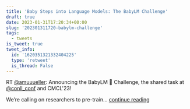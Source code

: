 ```yaml
---
title: 'Baby Steps into Language Models: The BabyLM Challenge'
draft: true
date: 2023-01-31T17:20:34+00:00
slug: '202301311720-babylm-challenge'
tags:
  - tweets
is_tweet: true
tweet_info:
  id: '1620351321332404225'
  type: 'retweet'
  is_thread: False
---
```




RT [@amuuueller](https://x.com/amuuueller): Announcing the BabyLM 👶 Challenge,
the shared task at [@conll_conf](https://x.com/conll_conf)  and CMCL'23!

We’re calling on researchers to pre-train… [continue reading](https://x.com/sytelus/status/1620351321332404225)
